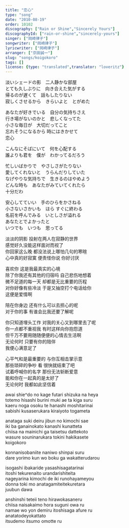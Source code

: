 ```yaml
---
title: "恋心"
type: "song"
date: "2010-08-19"
order: 10102
discography: ["Rain or Shine","Sincerely Yours"]
discographyId: ["rain-or-shine","sincerely-yours"]
singer: ["岡崎律子"]
songwriter: ["岡崎律子"]
lyricwriter: ["岡崎律子"]
arranger: ["京田誠一"]
slug: "songs/koigokoro"
tags: []
license: {type: "translated",translator: "loveritz"}
---
```


淡いシェードの影　二人静かな部屋   
とても久しぶりに　向き合えた気がする   
帰るのが遅くて　話もしたりない   
寂しくさせるから　きらいよと　とがめた   
  
あなたが好きでいる　自分の気持ちさえ   
行き場がないのかと　悲しくなってた   
小さな毎日が　大切だってこと   
忘れそうになるから 時にはきかせて   
恋心   
  
こんなにそばにいて　何を心配する   
誰よりも君を　僕が　わかってるだろう   
  
忙しいばかりで　やさしさがたりない   
愛してくれないと　うらんだりしていた   
なげやりな気持ちで　生きるのはやめよう   
どんな時も　あなたがみていてくれたら　   
十分だわ   
  
安心してていい　手のひらをかさねる   
小さないさかいも　ほら すぐに終わる   
名前を呼んでみる　いとしさが溢れる   
あなたとでよかったと　   
いつでも　いつも　思ってる  
  
淡淡的阴影 投射在两人在寂静的世界   
感觉好久没能这样面对而视了   
你回家这么晚 都没法说上哪怕几句的寒暄   
心中真的好寂寞 便责怪你说 你好讨厌   
  
喜欢你 这是我最真实的心境   
除了你我还有其他的归宿吗 自己悲伤地想着   
微不足道的每一天 却都是无比重要的历程   
对你好像有些冷淡 于是又抽空打个电话给你   
这便是爱情啊   
  
陪在你身边 还有什么可以去担心的呢   
对于你的事 有谁会比我还要了解呢   
  
你只知道埋头工作 对我的关心又到哪里去了呢   
你一点都不重视我 有时这样向你抱怨道   
但千万不要用随随便便的心情去生活啊   
无论何时 只要有你的陪伴   
我便心满意足了   
  
心平气和是最重要的 与你互相击掌示意   
那些琐碎的争吵 看 很快就结束了吧   
试着呼喊你的名字 那份无法斩断爱意   
能和你在一起真的是太好了   
无论何时 我都如此坚信着  
  
awai shie^do no kage futari shizuka na heya   
totemo hisashi burini muki ae ta kiga suru   
kaeru noga osoku te hanashi moshitarinai   
sabishi kusaserukara kiraiyoto togameta   
  
anataga suki deiru jibun no kimochi sae   
iki ba ganainokato kanashi kunatteta   
chiisa na mainichi ga taisetsu dattekoto   
wasure souninarukara tokini hakikasete   
koigokoro   
  
konnanisobaniite naniwo shinpai suru   
dare yorimo kun wo boku ga wakatterudarou   
  
isogashi ibakaride yasashisagatarinai   
itoshi tekurenaito urandarishiteita   
nageyarina kimochi de iki runohayameyou   
donna toki mo anatagamiteitekuretara   
juubun dawa   
  
anshinshi teteii teno hirawokasaneru   
chiisa naisakaimo hora suguni owa ru   
namae wo yon demiru itoshisaga afure ru   
anatatodeyokattato   
itsudemo itsumo omotte ru
